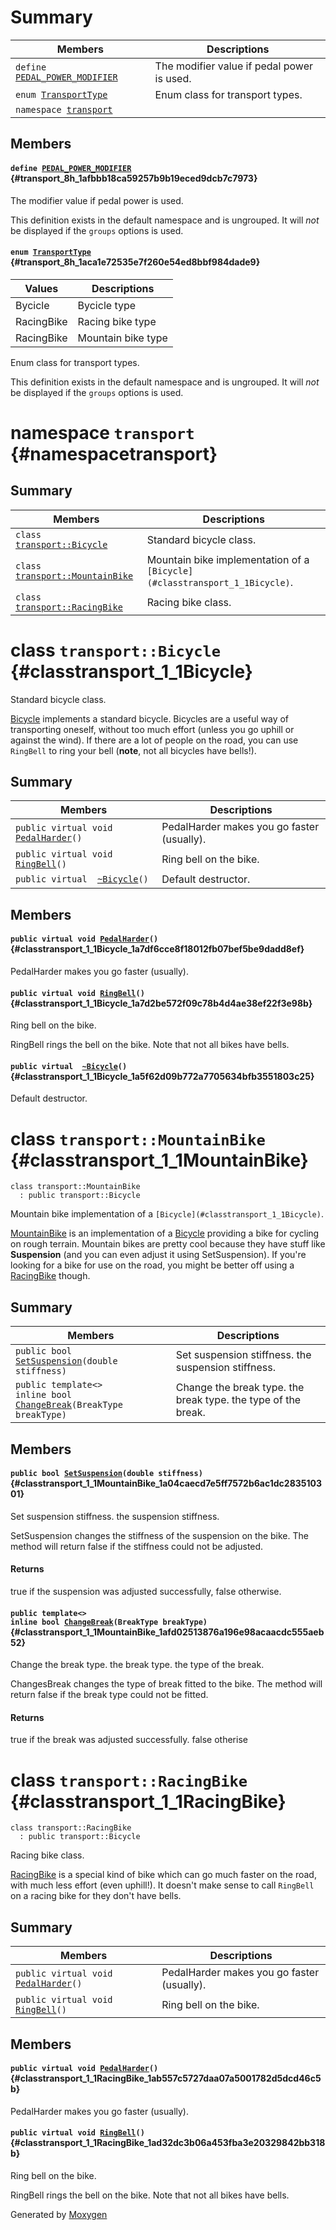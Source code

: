 # Summary

 Members                        | Descriptions                                
--------------------------------|---------------------------------------------
`define `[`PEDAL_POWER_MODIFIER`](#transport_8h_1afbbb18ca59257b9b19eced9dcb7c7973)            | The modifier value if pedal power is used.
`enum `[`TransportType`](#transport_8h_1aca1e72535e7f260e54ed8bbf984dade9)            | Enum class for transport types.
`namespace `[`transport`](#namespacetransport) | 

## Members

#### `define `[`PEDAL_POWER_MODIFIER`](#transport_8h_1afbbb18ca59257b9b19eced9dcb7c7973) {#transport_8h_1afbbb18ca59257b9b19eced9dcb7c7973}

The modifier value if pedal power is used.

This definition exists in the default namespace and is ungrouped. It will *not* be displayed if the `groups` options is used.

#### `enum `[`TransportType`](#transport_8h_1aca1e72535e7f260e54ed8bbf984dade9) {#transport_8h_1aca1e72535e7f260e54ed8bbf984dade9}

 Values                         | Descriptions                                
--------------------------------|---------------------------------------------
Bycicle            | Bycicle type
RacingBike            | Racing bike type
RacingBike            | Mountain bike type

Enum class for transport types.

This definition exists in the default namespace and is ungrouped. It will *not* be displayed if the `groups` options is used.

# namespace `transport` {#namespacetransport}

## Summary

 Members                        | Descriptions                                
--------------------------------|---------------------------------------------
`class `[`transport::Bicycle`](#classtransport_1_1Bicycle) | Standard bicycle class.
`class `[`transport::MountainBike`](#classtransport_1_1MountainBike) | Mountain bike implementation of a `[Bicycle](#classtransport_1_1Bicycle)`.
`class `[`transport::RacingBike`](#classtransport_1_1RacingBike) | Racing bike class.

# class `transport::Bicycle` {#classtransport_1_1Bicycle}

Standard bicycle class.

[Bicycle](#classtransport_1_1Bicycle) implements a standard bicycle. Bicycles are a useful way of transporting oneself, without too much effort (unless you go uphill or against the wind). If there are a lot of people on the road, you can use `RingBell` to ring your bell (**note**, not all bicycles have bells!).

## Summary

 Members                        | Descriptions                                
--------------------------------|---------------------------------------------
`public virtual void `[`PedalHarder`](#classtransport_1_1Bicycle_1a7df6cce8f18012fb07bef5be9dadd8ef)`()` | PedalHarder makes you go faster (usually).
`public virtual void `[`RingBell`](#classtransport_1_1Bicycle_1a7d2be572f09c78b4d4ae38ef22f3e98b)`()` | Ring bell on the bike.
`public virtual  `[`~Bicycle`](#classtransport_1_1Bicycle_1a5f62d09b772a7705634bfb3551803c25)`()` | Default destructor.

## Members

#### `public virtual void `[`PedalHarder`](#classtransport_1_1Bicycle_1a7df6cce8f18012fb07bef5be9dadd8ef)`()` {#classtransport_1_1Bicycle_1a7df6cce8f18012fb07bef5be9dadd8ef}

PedalHarder makes you go faster (usually).

#### `public virtual void `[`RingBell`](#classtransport_1_1Bicycle_1a7d2be572f09c78b4d4ae38ef22f3e98b)`()` {#classtransport_1_1Bicycle_1a7d2be572f09c78b4d4ae38ef22f3e98b}

Ring bell on the bike.

RingBell rings the bell on the bike. Note that not all bikes have bells.

#### `public virtual  `[`~Bicycle`](#classtransport_1_1Bicycle_1a5f62d09b772a7705634bfb3551803c25)`()` {#classtransport_1_1Bicycle_1a5f62d09b772a7705634bfb3551803c25}

Default destructor.

# class `transport::MountainBike` {#classtransport_1_1MountainBike}

```
class transport::MountainBike
  : public transport::Bicycle
```  

Mountain bike implementation of a `[Bicycle](#classtransport_1_1Bicycle)`.

[MountainBike](#classtransport_1_1MountainBike) is an implementation of a [Bicycle](#classtransport_1_1Bicycle) providing a bike for cycling on rough terrain. Mountain bikes are pretty cool because they have stuff like **Suspension** (and you can even adjust it using SetSuspension). If you're looking for a bike for use on the road, you might be better off using a [RacingBike](#classtransport_1_1RacingBike) though.

## Summary

 Members                        | Descriptions                                
--------------------------------|---------------------------------------------
`public bool `[`SetSuspension`](#classtransport_1_1MountainBike_1a04caecd7e5ff7572b6ac1dc283510301)`(double stiffness)` | Set suspension stiffness.  the suspension stiffness.
`public template<>`  <br/>`inline bool `[`ChangeBreak`](#classtransport_1_1MountainBike_1afd02513876a196e98acaacdc555aeb52)`(BreakType breakType)` | Change the break type.  the break type.  the type of the break.

## Members

#### `public bool `[`SetSuspension`](#classtransport_1_1MountainBike_1a04caecd7e5ff7572b6ac1dc283510301)`(double stiffness)` {#classtransport_1_1MountainBike_1a04caecd7e5ff7572b6ac1dc283510301}

Set suspension stiffness.  the suspension stiffness.

SetSuspension changes the stiffness of the suspension on the bike. The method will return false if the stiffness could not be adjusted.

#### Returns
true if the suspension was adjusted successfully, false otherwise.

#### `public template<>`  <br/>`inline bool `[`ChangeBreak`](#classtransport_1_1MountainBike_1afd02513876a196e98acaacdc555aeb52)`(BreakType breakType)` {#classtransport_1_1MountainBike_1afd02513876a196e98acaacdc555aeb52}

Change the break type.  the break type.  the type of the break.

ChangesBreak changes the type of break fitted to the bike. The method will return false if the break type could not be fitted.

#### Returns
true if the break was adjusted successfully. false otherise

# class `transport::RacingBike` {#classtransport_1_1RacingBike}

```
class transport::RacingBike
  : public transport::Bicycle
```  

Racing bike class.

[RacingBike](#classtransport_1_1RacingBike) is a special kind of bike which can go much faster on the road, with much less effort (even uphill!). It doesn't make sense to call `RingBell` on a racing bike for they don't have bells.

## Summary

 Members                        | Descriptions                                
--------------------------------|---------------------------------------------
`public virtual void `[`PedalHarder`](#classtransport_1_1RacingBike_1ab557c5727daa07a5001782d5dcd46c5b)`()` | PedalHarder makes you go faster (usually).
`public virtual void `[`RingBell`](#classtransport_1_1RacingBike_1ad32dc3b06a453fba3e20329842bb318b)`()` | Ring bell on the bike.

## Members

#### `public virtual void `[`PedalHarder`](#classtransport_1_1RacingBike_1ab557c5727daa07a5001782d5dcd46c5b)`()` {#classtransport_1_1RacingBike_1ab557c5727daa07a5001782d5dcd46c5b}

PedalHarder makes you go faster (usually).

#### `public virtual void `[`RingBell`](#classtransport_1_1RacingBike_1ad32dc3b06a453fba3e20329842bb318b)`()` {#classtransport_1_1RacingBike_1ad32dc3b06a453fba3e20329842bb318b}

Ring bell on the bike.

RingBell rings the bell on the bike. Note that not all bikes have bells.

Generated by [Moxygen](https://sourcey.com/moxygen)
